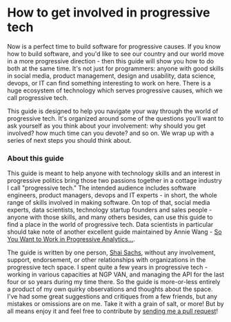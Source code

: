 # How to get involved in progressive tech

Now is a perfect time to build software for progressive causes. If you know how to build software, and you'd like to see our country and our world move in a more progressive direction - then this guide will show you how to do both at the same time. It's not just for programmers: anyone with good skills in social media, product management, design and usability, data science, devops, or IT can find something interesting to work on here. There is a huge ecosystem of technology which serves progressive causes, which we call progressive tech.

This guide is designed to help you navigate your way through the world of progressive tech. It's organized around some of the questions you'll want to ask yourself as you think about your involvement: why should you get involved? how much time can you devote? and so on. We wrap up with a series of next steps you should think about.

### About this guide

This guide is meant to help anyone with technology skills and an interest in progressive politics bring those two passions together in a cottage industry I call "progressive tech." The intended audience includes software engineers, product managers, devops and IT experts - in short, the whole range of skills involved in making software. On top of that, social media experts, data scientists, technology startup founders and sales people - anyone with those skills, and many others besides, can use this guide to find a place in the world of progressive tech. Data scientists in particular should take note of another excellent guide maintained by Annie Wang - [So You Want to Work in Progressive Analytics...](https://www.guide.progressivedatajobs.org/).

The guide is written by one person, [Shai Sachs](https://shaisachs.github.io/), without any involvement, support, endorsement, or other relationships with organizations in the progressive tech space. I spent quite a few years in progressive tech - working in various capacities at NGP VAN, and managing the API for the last four or so years during my time there. So the guide is more-or-less entirely a product of my own quirky observations and thoughts about the space. I've had some great suggestions and critiques from a few friends, but any mistakes or omissions are on me. Take it with a grain of salt, or more! But by all means enjoy it and feel free to contribute by [sending me a pull request](https://github.com/shaisachs/progressive-tech-book/pulls)!

